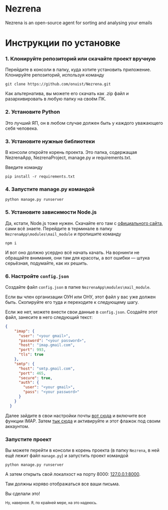# Nezrena
Nezrena is an open-source agent for sorting and analysing your emails

# Инструкции по установке

### 1. Клонируйте репозиторий или скачайте проект вручную
Перейдите в консоли в папку, куда хотите установить приложение. Клонируйте репозиторий, используя команду
```
git clone https://github.com/onuist/Nezrena.git
```
   
Как альтернатива, вы можете его скачать как  .zip файл и разархивировать в любую папку на своём ПК.

### 2. Установите Python
Это лучший ЯП, он в любом случае должен быть у каждого уважающего себя человека.

### 3. Установите нужные библиотеки

В консоли откройте корень проекта. Это папка, содержащая NezrenaApp, NezrenaProject, manage.py и requirements.txt.

Введите команду 
```
pip install -r requirements.txt
```
### 4. Запустите manage.py командой

```
python manage.py runserver
```

### 5. Установите зависимости Node.js
Да, кстати, Node.js тоже нужен. Скачайте его там с [официального сайта](https://nodejs.org/en/), сами всё знаете.
Перейдите в терминале в папку `NezrenaApp\modules\mail_module` и пропишите команду 

```
npm i
```
И вот оно должно усердно всё начать качать. На ворнинги не обращайте внимания, они там для красоты, а вот ошибки — штука серьёзная, подумайте, как их решить.

### 6. Настройте `config.json`

Создайте файл `config.json` в папке `NezrenaApp\modules\mail_module`.

Если вы член организации ОУН или ОНУ, этот файл у вас уже должен быть. Скопируйте его туда и переходите к следующему шагу.

Если же нет, можете внести свои данные в `config.json`. Создайте этот файл, занесите в него следующий текст:
```json
{
	"imap": {
	  "user": "<your gmail>",
	  "password": "<your password>",
	  "host": "imap.gmail.com",
	  "port": 993,
	  "tls": true
	},
	"smtp": {
	  "host": "smtp.gmail.com",
	  "port": 465,
	  "secure": true,
	  "auth": {
		"user": "<your gmail>",
		"pass": "<your password>"
	  }
	}
  }
```
Далее зайдите в свои настройки почты [вот сюда](https://mail.google.com/mail/u/0/#settings/fwdandpop) и включите все функции IMAP.
Затем [тык сюда](https://myaccount.google.com/lesssecureapps) и активируйте и этот флажок под своим аккаунтом.
### Запустите проект

Вы можете перейти в консоли в корень проекта (в папку `Nezrena`, в ней ещё лежит файл `manage.py`) и запустить проект командой 
```
python manage.py runserver
```
А затем открыть свой локалхост на порту 8000: [127.0.0.1:8000](http://127.0.0.1:8000/).

Там должны коряво отображаться все ваши письма.

Вы сделали это!

<sub>Ну, наверное. Я, по крайней мере, на это надеюсь.</sub>
